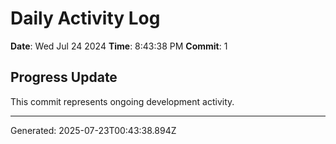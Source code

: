 # Daily Activity Log

**Date**: Wed Jul 24 2024
**Time**: 8:43:38 PM
**Commit**: 1

## Progress Update

This commit represents ongoing development activity.

---
Generated: 2025-07-23T00:43:38.894Z
